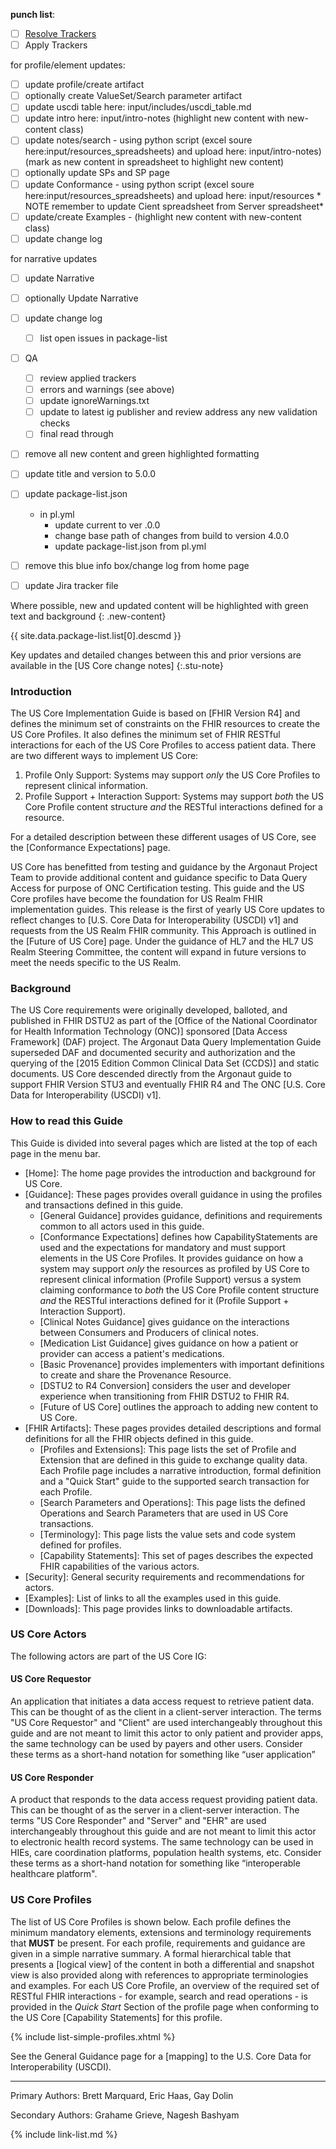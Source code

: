 <div markdown="1" class="bg-info">

**punch list**:

- [ ] [Resolve Trackers](https://jira.hl7.org/secure/Dashboard.jspa?selectPageId=12001)
- [ ] Apply Trackers

for profile/element updates:
- [ ] update profile/create artifact
- [ ] optionally create ValueSet/Search parameter artifact
- [ ] update uscdi table here: input/includes/uscdi_table.md
- [ ] update intro here: input/intro-notes (highlight new content with new-content class)
- [ ] update notes/search - using python script (excel soure here:input/resources_spreadsheets) and upload here: input/intro-notes) (mark as new content in spreadsheet to highlight new content)
- [ ] optionally update SPs and SP page
- [ ] update Conformance - using python script (excel soure here:input/resources_spreadsheets) and upload here: input/resources * NOTE remember to update Cient spreadsheet from Server spreadsheet*
- [ ] update/create Examples - (highlight new content with new-content class)
- [ ] update change log

for narrative updates

- [ ] update Narrative
- [ ] optionally Update Narrative
- [ ] update change log

  - [ ] list open issues in package-list
- [ ] QA
     - [ ] review applied trackers
     - [ ] errors and warnings  (see above)
     - [ ] update ignoreWarnings.txt
     - [ ] update to latest ig publisher and review address any new validation checks
     - [ ] final read through
- [ ] remove all new content and green highlighted formatting
- [ ] update title and version to 5.0.0
- [ ] update package-list.json

     - in pl.yml
        - update current to ver .0.0
        - change base path of changes from build to version 4.0.0
        - update package-list.json from pl.yml
- [ ] remove this blue info box/change log from home page
- [ ] update Jira tracker file

Where possible, new and updated content will be highlighted with green text and background
{: .new-content}

{{ site.data.package-list.list[0].descmd }}

</div>


Key updates and detailed changes between this and prior versions are available in the [US Core change notes]
{:.stu-note}

### Introduction


The US Core Implementation Guide is based on [FHIR Version R4] and defines the minimum set of constraints on the FHIR resources to create the US Core Profiles. It also defines the minimum set of FHIR RESTful interactions for each of the US Core Profiles to access patient data. There are two different ways to implement US Core:
1. Profile Only Support: Systems may support *only* the US Core Profiles to represent clinical information.
1. Profile Support + Interaction Support: Systems may support *both* the US Core Profile content structure *and* the RESTful interactions defined for a resource.

For a detailed description between these different usages of US Core, see the [Conformance Expectations] page.

US Core has benefitted from testing and guidance by the Argonaut Project Team to provide additional content and guidance specific to Data Query Access for purpose of ONC Certification testing.  This guide and the US Core profiles have become the foundation for US Realm FHIR implementation guides.  This release is the first of yearly US Core updates to reflect changes to [U.S. Core Data for Interoperability (USCDI) v1] and requests from the US Realm FHIR community.  This Approach is outlined in the [Future of US Core] page.  Under the guidance of HL7 and the HL7 US Realm Steering Committee, the content will expand in future versions to meet the needs specific to the US Realm.

### Background

The US Core requirements were originally developed, balloted, and published in FHIR DSTU2 as part of the [Office of the National Coordinator for Health Information Technology (ONC)] sponsored [Data Access Framework] (DAF) project. The Argonaut Data Query Implementation Guide superseded DAF and documented security and authorization and the querying of the [2015 Edition Common Clinical Data Set (CCDS)] and static documents.  US Core descended directly from the Argonaut guide to support FHIR Version STU3 and eventually FHIR R4 and The ONC [U.S. Core Data for Interoperability (USCDI) v1].


### How to read this Guide

This Guide is divided into several pages which are listed at the top of each page in the menu bar.

- [Home]\: The home page provides the introduction and background for US Core.
- [Guidance]\: These pages provides overall guidance in using the profiles and transactions defined in this guide.
  - [General Guidance] provides guidance, definitions and requirements common to all actors used in this guide.
  - [Conformance Expectations] defines how CapabilityStatements are used and the expectations for mandatory and must support elements in the US Core Profiles. It provides guidance on how a system may support *only* the resources as profiled by US Core to represent clinical information (Profile Support) versus a system claiming conformance to *both* the US Core Profile content structure *and* the RESTful interactions defined for it (Profile Support + Interaction Support).
  - [Clinical Notes Guidance] gives guidance on the interactions between Consumers and Producers of clinical notes.
  - [Medication List Guidance] gives guidance on how a patient or provider can access a patient's medications.
  - [Basic Provenance] provides implementers with important definitions to create and share the Provenance Resource.
  - [DSTU2 to R4 Conversion] considers the user and developer experience when transitioning from FHIR DSTU2 to FHIR R4.
  - [Future of US Core] outlines the approach to adding new content to US Core.
- [FHIR Artifacts]\: These pages provides detailed descriptions and formal definitions for all the FHIR objects defined in this guide.
  - [Profiles and Extensions]\: This page lists the set of Profile and Extension that are defined in this guide to exchange quality data. Each Profile page includes a narrative introduction, formal definition and a "Quick Start" guide to the supported search transaction for each  Profile.
  - [Search Parameters and Operations]\: This page lists the  defined Operations and Search Parameters that are used in US Core transactions.
  - [Terminology]\: This page lists the value sets and code system defined for  profiles.
  - [Capability Statements]\: This set of pages describes the expected FHIR capabilities of the various  actors.
- [Security]\: General security requirements and recommendations for  actors.
- [Examples]\: List of links to all the examples used in this guide.
- [Downloads]\: This page provides links to downloadable artifacts.

### US Core Actors

The following actors are part of the US Core IG:

#### US Core Requestor
An application that initiates a data access request to retrieve patient data. This can be thought of as the client in a client-server interaction. The terms "US Core Requestor" and "Client" are used interchangeably throughout this guide and are not meant to limit this actor to only patient and provider apps, the same technology can be used by payers and other users. Consider these terms as a short-hand notation for something like “user application”

#### US Core Responder
A product that responds to the data access request providing patient data. This can be thought of as the server in a client-server interaction. The terms "US Core Responder" and "Server" and "EHR" are used interchangeably throughout this guide and are not meant to limit this actor to electronic health record systems.  The same technology can be used in HIEs, care coordination platforms, population health systems, etc. Consider these terms as a short-hand notation for something like “interoperable healthcare platform".


### US Core Profiles

The list of US Core Profiles is shown below.  Each profile defines the minimum mandatory elements, extensions and terminology requirements that **MUST** be present. For each profile, requirements and guidance are given in a simple narrative summary. A formal hierarchical table that presents a [logical view] of the content in both a differential and snapshot view is also provided along with references to appropriate terminologies and examples.  For each US Core Profile, an overview of the required set of RESTful FHIR interactions - for example, search and read operations - is provided in the *Quick Start* Section of the profile page when conforming to the US Core [Capability Statements] for this profile.

{% include list-simple-profiles.xhtml %}

See the General Guidance page for a [mapping] to the U.S. Core Data for Interoperability (USCDI).

----

Primary Authors: Brett Marquard, Eric Haas, Gay Dolin

Secondary Authors: Grahame Grieve, Nagesh Bashyam

{% include link-list.md %}
